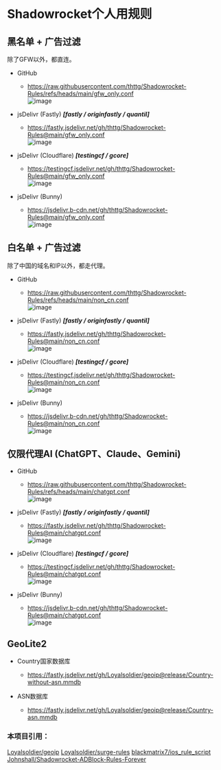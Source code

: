 # Shadowrocket个人用规则

## 黑名单 + 广告过滤

除了GFW以外，都直连。

* GitHub
  - https://raw.githubusercontent.com/thttg/Shadowrocket-Rules/refs/heads/main/gfw_only.conf
<br/>![image](https://github.com/user-attachments/assets/40bd92cc-73ab-47c0-8ee7-b3691b0c36b4)

* jsDelivr (Fastly)	***[fastly / originfastly / quantil]***
  - https://fastly.jsdelivr.net/gh/thttg/Shadowrocket-Rules@main/gfw_only.conf
<br/>![image](https://github.com/user-attachments/assets/201b70b9-ee91-4a9e-ae23-83c95f74aabb)

* jsDelivr (Cloudflare)	***[testingcf / gcore]***
  - https://testingcf.jsdelivr.net/gh/thttg/Shadowrocket-Rules@main/gfw_only.conf
<br/>![image](https://github.com/user-attachments/assets/c26eb692-c129-4477-8507-765470a9b724)

* jsDelivr (Bunny)
  - https://jsdelivr.b-cdn.net/gh/thttg/Shadowrocket-Rules@main/gfw_only.conf
<br/>![image](https://github.com/user-attachments/assets/a60e2922-9fbc-41b5-9022-6f5817465e54)


## 白名单 + 广告过滤

除了中国的域名和IP以外，都走代理。

* GitHub
  - https://raw.githubusercontent.com/thttg/Shadowrocket-Rules/refs/heads/main/non_cn.conf
<br/>![image](https://github.com/user-attachments/assets/d3aadd8b-9c83-4d3e-9f18-8d6257698dcf)

* jsDelivr (Fastly)	***[fastly / originfastly / quantil]***
  - https://fastly.jsdelivr.net/gh/thttg/Shadowrocket-Rules@main/non_cn.conf
<br/>![image](https://github.com/user-attachments/assets/7ba6e6b9-f607-4ae8-8227-466ea1c950b6)

* jsDelivr (Cloudflare)	***[testingcf / gcore]***
  - https://testingcf.jsdelivr.net/gh/thttg/Shadowrocket-Rules@main/non_cn.conf
<br/>![image](https://github.com/user-attachments/assets/bef14489-7f16-4874-9729-8fe6192882c0)

* jsDelivr (Bunny)
  - https://jsdelivr.b-cdn.net/gh/thttg/Shadowrocket-Rules@main/non_cn.conf
<br/>![image](https://github.com/user-attachments/assets/dd56ca17-34df-444b-9626-457351652eae)


## 仅限代理AI (ChatGPT、Claude、Gemini)

* GitHub
  - https://raw.githubusercontent.com/thttg/Shadowrocket-Rules/refs/heads/main/chatgpt.conf
<br/>![image](https://github.com/user-attachments/assets/12ce7393-4c76-4507-ab32-0010695cdd6c)

* jsDelivr (Fastly)	***[fastly / originfastly / quantil]***
  - https://fastly.jsdelivr.net/gh/thttg/Shadowrocket-Rules@main/chatgpt.conf
<br/>![image](https://github.com/user-attachments/assets/f1e36867-3398-4060-8a19-e91c9a63bc23)

* jsDelivr (Cloudflare)	***[testingcf / gcore]***
  - https://testingcf.jsdelivr.net/gh/thttg/Shadowrocket-Rules@main/chatgpt.conf
<br/>![image](https://github.com/user-attachments/assets/128272f6-ab3f-4d77-b0f5-38c3cd2ff516)

* jsDelivr (Bunny)
  - https://jsdelivr.b-cdn.net/gh/thttg/Shadowrocket-Rules@main/chatgpt.conf
<br/>![image](https://github.com/user-attachments/assets/fb177f1d-fc3e-4851-9722-bb8982e681bd)

## GeoLite2
* Country国家数据库
  - https://fastly.jsdelivr.net/gh/Loyalsoldier/geoip@release/Country-without-asn.mmdb

* ASN数据库
  - https://fastly.jsdelivr.net/gh/Loyalsoldier/geoip@release/Country-asn.mmdb

### 本项目引用：  
[Loyalsoldier/geoip](https://github.com/Loyalsoldier/geoip)
[Loyalsoldier/surge-rules](https://github.com/Loyalsoldier/surge-rules)
[blackmatrix7/ios_rule_script](https://github.com/blackmatrix7/ios_rule_script)  
[Johnshall/Shadowrocket-ADBlock-Rules-Forever](https://github.com/Johnshall/Shadowrocket-ADBlock-Rules-Forever)  
